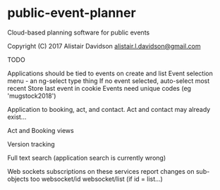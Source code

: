 # public-event-planner

Cloud-based planning software for public events

Copyright (C) 2017 Alistair Davidson <alistair.l.davidson@gmail.com>

TODO

Applications should be tied to events on create and list
    Event selection menu - an ng-select type thing
    If no event selected, auto-select most recent
    Store last event in cookie
    Events need unique codes (eg 'mugstock2018')

Application to booking, act, and contact. Act and contact may already exist...

Act and Booking views

Version tracking

Full text search (application search is currently wrong)

Web sockets subscriptions on these services report changes on sub-objects too
    websocket/id
    websocket/list (if id = list...)
